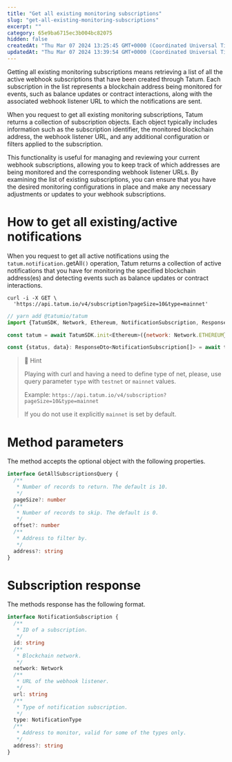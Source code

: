 ```yaml
---
title: "Get all existing monitoring subscriptions"
slug: "get-all-existing-monitoring-subscriptions"
excerpt: ""
category: 65e9ba6715ec3b004bc82075
hidden: false
createdAt: "Thu Mar 07 2024 13:25:45 GMT+0000 (Coordinated Universal Time)"
updatedAt: "Thu Mar 07 2024 13:39:54 GMT+0000 (Coordinated Universal Time)"
---
```

Getting all existing monitoring subscriptions means retrieving a list of all the active webhook subscriptions that have been created through Tatum. Each subscription in the list represents a blockchain address being monitored for events, such as balance updates or contract interactions, along with the associated webhook listener URL to which the notifications are sent.

When you request to get all existing monitoring subscriptions, Tatum returns a collection of subscription objects. Each object typically includes information such as the subscription identifier, the monitored blockchain address, the webhook listener URL, and any additional configuration or filters applied to the subscription.

This functionality is useful for managing and reviewing your current webhook subscriptions, allowing you to keep track of which addresses are being monitored and the corresponding webhook listener URLs. By examining the list of existing subscriptions, you can ensure that you have the desired monitoring configurations in place and make any necessary adjustments or updates to your webhook subscriptions.

# How to get all existing/active notifications

When you request to get all active notifications using the `tatum.notification.`getAll`()` operation, Tatum returns a collection of active notifications that you have for monitoring the specified blockchain address(es) and detecting events such as balance updates or contract interactions.

```curl
curl -i -X GET \
  'https://api.tatum.io/v4/subscription?pageSize=10&type=mainnet'
```
```javascript
// yarn add @tatumio/tatum
import {TatumSDK, Network, Ethereum, NotificationSubscription, ResponseDto} from '@tatumio/tatum'

const tatum = await TatumSDK.init<Ethereum>({network: Network.ETHEREUM})

const {status, data}: ResponseDto<NotificationSubscription[]> = await tatum.notification.getAll()
```

> 📘 Hint
> 
> Playing with curl and having a need to define type of net, please, use query parameter `type` with `testnet` or `mainnet` values.
> 
> Example: `https://api.tatum.io/v4/subscription?pageSize=10&type=mainnet`
> 
> If you do not use it explicitly `mainnet` is set by default.

# Method parameters

The method accepts the optional object with the following properties.

```typescript
interface GetAllSubscriptionsQuery {
  /**
   * Number of records to return. The default is 10.
   */
  pageSize?: number
  /**
   * Number of records to skip. The default is 0.
   */
  offset?: number
  /**
   * Address to filter by.
   */
  address?: string
}
```

# Subscription response

The methods response has the following format.

```typescript
interface NotificationSubscription {
  /**
   * ID of a subscription.
   */
  id: string
  /**
   * Blockchain network.
   */
  network: Network
  /**
   * URL of the webhook listener.
   */
  url: string
  /**
   * Type of notification subscription.
   */
  type: NotificationType
  /**
   * Address to monitor, valid for some of the types only.
   */
  address?: string
}
```
